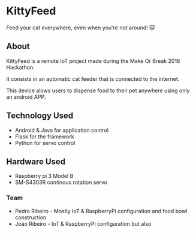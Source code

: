 # KittyFeed

Feed your cat everywhere, even when you're not around! 🐱

## About

KittyFeed is a remote IoT project made during the Make Or Break 2018 Hackathon.

It consists in an automatic cat feeder that is connected to the internet.

This device alows users to dispense food to their pet anywhere using only an android APP.

## Technology Used

- Android & Java for application control
- Flask for the framework 
- Python for servo control

## Hardware Used
- Raspberry pi 3 Model B
- SM-S4303R continous rotation servo

### Team

- Pedro Ribeiro - Mostly IoT & RaspberryPi configuration and food bowl construction
- João Ribeiro - IoT & RaspberryPi configuration but also 
